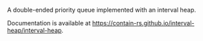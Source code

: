 A double-ended priority queue implemented with an interval heap.

Documentation is available at https://contain-rs.github.io/interval-heap/interval-heap.
